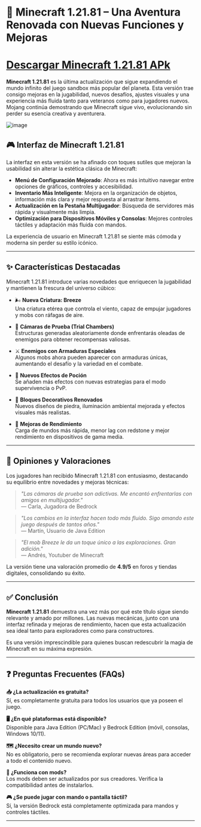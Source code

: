 # 🧱 Minecraft 1.21.81 – Una Aventura Renovada con Nuevas Funciones y Mejoras
# [Descargar Minecraft 1.21.81 APk](https://apklulu.com/es/minecraft-1-21-80/)

**Minecraft 1.21.81** es la última actualización que sigue expandiendo el mundo infinito del juego sandbox más popular del planeta. Esta versión trae consigo mejoras en la jugabilidad, nuevos desafíos, ajustes visuales y una experiencia más fluida tanto para veteranos como para jugadores nuevos. Mojang continúa demostrando que Minecraft sigue vivo, evolucionando sin perder su esencia creativa y aventurera.

![image](https://github.com/user-attachments/assets/cafe0030-214a-449f-bbc8-88a4c2a26382)


## 🎮 Interfaz de Minecraft 1.21.81

La interfaz en esta versión se ha afinado con toques sutiles que mejoran la usabilidad sin alterar la estética clásica de Minecraft:

- **Menú de Configuración Mejorado**: Ahora es más intuitivo navegar entre opciones de gráficos, controles y accesibilidad.
- **Inventario Más Inteligente**: Mejora en la organización de objetos, información más clara y mejor respuesta al arrastrar ítems.
- **Actualización en la Pestaña Multijugador**: Búsqueda de servidores más rápida y visualmente más limpia.
- **Optimización para Dispositivos Móviles y Consolas**: Mejores controles táctiles y adaptación más fluida con mandos.

La experiencia de usuario en Minecraft 1.21.81 se siente más cómoda y moderna sin perder su estilo icónico.

---

## ✨ Características Destacadas

Minecraft 1.21.81 introduce varias novedades que enriquecen la jugabilidad y mantienen la frescura del universo cúbico:

- 🌬️ **Nueva Criatura: Breeze**  
  Una criatura etérea que controla el viento, capaz de empujar jugadores y mobs con ráfagas de aire.

- 🏰 **Cámaras de Prueba (Trial Chambers)**  
  Estructuras generadas aleatoriamente donde enfrentarás oleadas de enemigos para obtener recompensas valiosas.

- ⚔️ **Enemigos con Armaduras Especiales**  
  Algunos mobs ahora pueden aparecer con armaduras únicas, aumentando el desafío y la variedad en el combate.

- 🔮 **Nuevos Efectos de Poción**  
  Se añaden más efectos con nuevas estrategias para el modo supervivencia o PvP.

- 🧱 **Bloques Decorativos Renovados**  
  Nuevos diseños de piedra, iluminación ambiental mejorada y efectos visuales más realistas.

- 🚀 **Mejoras de Rendimiento**  
  Carga de mundos más rápida, menor lag con redstone y mejor rendimiento en dispositivos de gama media.

---

## 💬 Opiniones y Valoraciones

Los jugadores han recibido Minecraft 1.21.81 con entusiasmo, destacando su equilibrio entre novedades y mejoras técnicas:

> *"Las cámaras de prueba son adictivas. Me encantó enfrentarlas con amigos en multijugador."*  
> — Carla, Jugadora de Bedrock

> *"Los cambios en la interfaz hacen todo más fluido. Sigo amando este juego después de tantos años."*  
> — Martín, Usuario de Java Edition

> *"El mob Breeze le da un toque único a las exploraciones. Gran adición."*  
> — Andrés, Youtuber de Minecraft

La versión tiene una valoración promedio de **4.9/5** en foros y tiendas digitales, consolidando su éxito.

---

## ✅ Conclusión

**Minecraft 1.21.81** demuestra una vez más por qué este título sigue siendo relevante y amado por millones. Las nuevas mecánicas, junto con una interfaz refinada y mejoras de rendimiento, hacen que esta actualización sea ideal tanto para exploradores como para constructores.

Es una versión imprescindible para quienes buscan redescubrir la magia de Minecraft en su máxima expresión.

---

## ❓ Preguntas Frecuentes (FAQs)

**📥 ¿La actualización es gratuita?**  
Sí, es completamente gratuita para todos los usuarios que ya poseen el juego.

**🖥️ ¿En qué plataformas está disponible?**  
Disponible para Java Edition (PC/Mac) y Bedrock Edition (móvil, consolas, Windows 10/11).

**🗺️ ¿Necesito crear un mundo nuevo?**  
No es obligatorio, pero se recomienda explorar nuevas áreas para acceder a todo el contenido nuevo.

**🔌 ¿Funciona con mods?**  
Los mods deben ser actualizados por sus creadores. Verifica la compatibilidad antes de instalarlos.

**🎮 ¿Se puede jugar con mando o pantalla táctil?**  
Sí, la versión Bedrock está completamente optimizada para mandos y controles táctiles.

---
